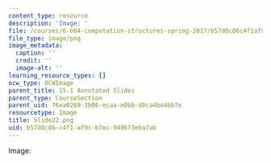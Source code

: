 ```yaml
---
content_type: resource
description: 'Image: '
file: /courses/6-004-computation-structures-spring-2017/b57d0c86c4f1af9cb7ec940673eba7ab_Slide22.png
file_type: image/png
image_metadata:
  caption: ''
  credit: ''
  image-alt: ''
learning_resource_types: []
ocw_type: OCWImage
parent_title: 15.1 Annotated Slides
parent_type: CourseSection
parent_uid: 76ea0269-3b06-ecaa-e0bb-d8ca4be4bb7e
resourcetype: Image
title: Slide22.png
uid: b57d0c86-c4f1-af9c-b7ec-940673eba7ab
---
```

Image: 

